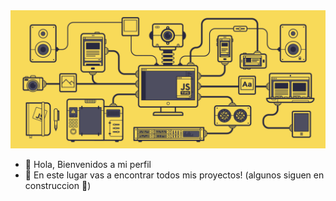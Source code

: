 <img src= './img/bfc67a7da17b8a3f224b0ba748c71364.gif'/>

- 👋 Hola, Bienvenidos a mi perfil 
- 👀 En este lugar vas a encontrar todos mis proyectos! (algunos siguen en construccion 🤫)

<!---
rebequileandro1398/rebequileandro1398 is a ✨ special ✨ repository because its `README.md` (this file) appears on your GitHub profile.
You can click the Preview link to take a look at your changes.
--->

